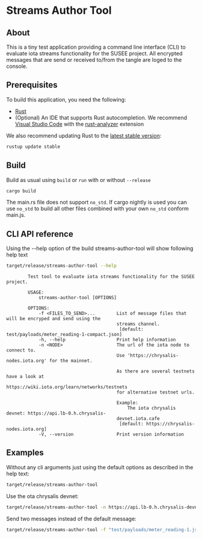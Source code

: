 # Streams Author Tool

## About
This is a tiny test application providing a command line interface (CLI) to evaluate iota streams functionality for the
SUSEE project. All encrypted messages that are send or received to/from the tangle are loged to the console. 

## Prerequisites
To build this application, you need the following:
- [Rust](https://www.rust-lang.org/tools/install)
- (Optional) An IDE that supports Rust autocompletion. We recommend [Visual Studio Code](https://code.visualstudio.com/Download) with the [rust-analyzer](https://marketplace.visualstudio.com/items?itemName=matklad.rust-analyzer) extension

We also recommend updating Rust to the [latest stable version](https://github.com/rust-lang/rustup.rs#keeping-rust-up-to-date):

```bash
rustup update stable
```

## Build

Build as usual using `build` or `run` with or without `--release` 
```bash
cargo build
```
The main.rs file does not support `no_std`. If cargo nightly is used you can use `no_std` to build all other files 
combined with your own `no_std` conform main.js.

## CLI API reference

Using the --help option of the build streams-author-tool will show following help text

```bash
target/release/streams-author-tool --help
```

            Test tool to evaluate iota streams functionality for the SUSEE project.
            
            USAGE:
                streams-author-tool [OPTIONS]
            
            OPTIONS:
                -f <FILES_TO_SEND>...        List of message files that will be encryped and send using the
                                             streams channel.
                                              [default: test/payloads/meter_reading-1-compact.json]
                -h, --help                   Print help information
                -n <NODE>                    The url of the iota node to connect to.
                                             Use 'https://chrysalis-nodes.iota.org' for the mainnet.
                                             
                                             As there are several testnets have a look at
                                                 https://wiki.iota.org/learn/networks/testnets
                                             for alternative testnet urls.
                                             
                                             Example:
                                                 The iota chrysalis devnet: https://api.lb-0.h.chrysalis-
                                             devnet.iota.cafe
                                              [default: https://chrysalis-nodes.iota.org]
                -V, --version                Print version information


## Examples

Without any cli arguments just using the default options as described in the help text:
```bash
target/release/streams-author-tool
```

Use the ota chrysalis devnet:
```bash
target/release/streams-author-tool -n https://api.lb-0.h.chrysalis-devnet.iota.cafe
```

Send two messages instead of the default message:
```bash
target/release/streams-author-tool -f "test/payloads/meter_reading-1.json" "test/payloads/meter_reading-1-compact.json"
```
